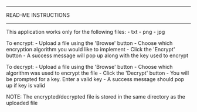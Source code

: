 *********************
READ-ME INSTRUCTIONS
*********************

This application works only for the following files:
	- txt
	- png
	- jpg


To encrypt:
	- Upload a file using the 'Browse' button
	- Choose which encryption algorithm you would like to implement
	- Click the 'Encrypt' button
	- A success message will pop up along with the key used to encrypt

To decrypt:
	- Upload a file using the 'Browse' button
	- Choose which algorithm was used to encrypt the file
	- Click the 'Decrypt' button
	- You will be prompted for a key. Enter a valid key
	- A success message should pop up if key is valid

NOTE: The encrypted/decrypted file is stored in the same directory as the uploaded file

